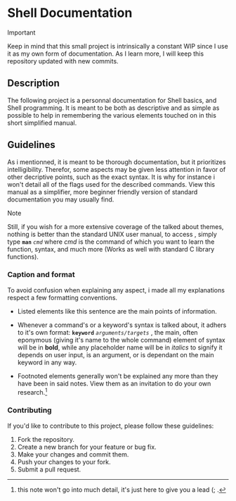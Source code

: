 # Shell Documentation
> [!IMPORTANT]
> Keep in mind that this small project is intrinsically a constant WIP since I use it as my own form of documentation. As I learn more, I will keep this repository updated with new commits.

## Description
The following project is a personnal documentation for Shell basics, and Shell programming. It is meant to be both as descriptive and as simple as possible to help in remembering the various elements touched on in this short simplified manual.

## Guidelines
As i mentionned, it is meant to be thorough documentation, but it prioritizes intelligibility. Therefor, some aspects may be given less attention in favor of other decriptive points, such as the exact syntax. It is why for instance i won't detail all of the flags used for the described commands. View this manual as a simplifier, more beginner friendly version of standard documentation you may usually find.
> [!NOTE]
> Still, if you wish for a more extensive coverage of the talked about themes, nothing is better than the standard UNIX user manual, to access , simply type **`man`** *`cmd`* where *cmd* is the command of which you want to learn the function, syntax, and much more (Works as well with standard C library functions).

### Caption and format
To avoid confusion when explaining any aspect, i made all my explanations respect a few formatting conventions.

- Listed elements like this sentence are the main points of information.
  
- Whenever a command's or a keyword's syntax is talked about, it adhers to it's own format:
**`keyword`** *`arguments/targets`* , the main, often eponymous (giving it's name to the whole command) element of syntax will be in **bold**, while any placeholder name will be in *italics* to signify it depends on user input, is an argument, or is dependant on the main keyword in any way.

- Footnoted elements generally won't be explained any more than they have been in said notes. View them as an invitation to do your own research.[^1]

[^1]: this note won't go into much detail, it's just here to give you a lead (; .
### Contributing
If you'd like to contribute to this project, please follow these guidelines:

1. Fork the repository.
2. Create a new branch for your feature or bug fix.
3. Make your changes and commit them.
4. Push your changes to your fork.
5. Submit a pull request.
